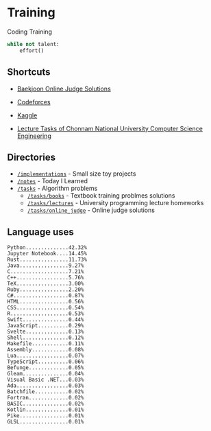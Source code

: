 # Training
Coding Training

```python
while not talent:
    effort()
```

## Shortcuts
* [Baekjoon Online Judge Solutions](./tasks/online_judge/baekjoon/)
* [Codeforces](./tasks/competitive/codeforces/)
* [Kaggle](./tasks/competitive/kaggle)

* [Lecture Tasks of Chonnam National University Computer Science Engineering](./tasks/lectures/jnu/)

## Directories
* [`/implementations`](./implementations/) - Small size toy projects
* [`/notes`](./notes/) - Today I Learned
* [`/tasks`](./tasks/) - Algorithm problems
  * [`/tasks/books`](./tasks/books/) - Textbook training problmes solutions
  * [`/tasks/lectures`](./tasks/lectures/) - University programming lecture homeworks
  * [`/tasks/online_judge`](./tasks/online_judge/) - Online judge solutions

## Language uses
```
Python..............42.32%
Jupyter Notebook....14.45%
Rust................11.73%
Java................9.27%
C...................7.21%
C++.................5.76%
TeX.................3.00%
Ruby................2.20%
C#..................0.87%
HTML................0.56%
CSS.................0.54%
R...................0.53%
Swift...............0.44%
JavaScript..........0.29%
Svelte..............0.13%
Shell...............0.12%
Makefile............0.11%
Assembly............0.08%
Lua.................0.07%
TypeScript..........0.06%
Befunge.............0.05%
Gleam...............0.04%
Visual Basic .NET...0.03%
Ada.................0.03%
Batchfile...........0.02%
Fortran.............0.02%
BASIC...............0.02%
Kotlin..............0.01%
Pike................0.01%
GLSL................0.01%
```

